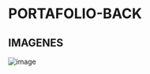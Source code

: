 # PORTAFOLIO-BACK
## IMAGENES
![image](https://github.com/ETorresSacha/PORTAFOLIO-BACK/assets/122553836/7712bcb4-ad63-499c-b831-cc7d5dbeeb35)

